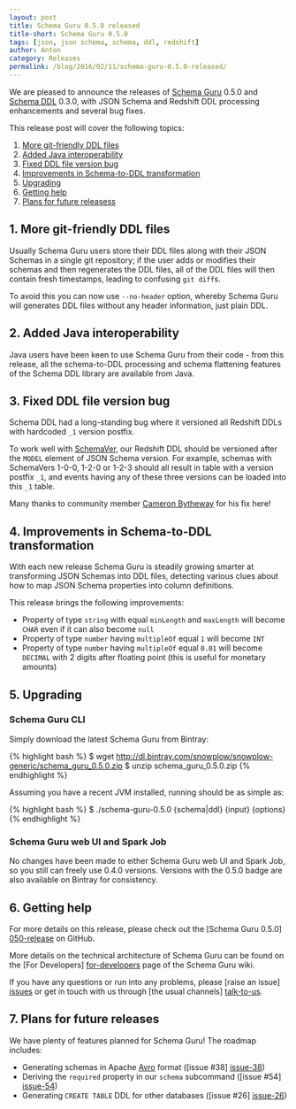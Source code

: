 ```yaml
---
layout: post
title: Schema Guru 0.5.0 released
title-short: Schema Guru 0.5.0
tags: [json, json schema, schema, ddl, redshift]
author: Anton
category: Releases
permalink: /blog/2016/02/11/schema-guru-0.5.0-released/
---
```


We are pleased to announce the releases of [Schema Guru][repo] 0.5.0 and [Schema DDL][ddl-repo] 0.3.0, with JSON Schema and Redshift DDL processing enhancements and several bug fixes.

This release post will cover the following topics:

1. [More git-friendly DDL files](/blog/2016/02/11/schema-guru-0.5.0-released/#git-friendly)
2. [Added Java interoperability](/blog/2016/02/11/schema-guru-0.5.0-released/#java)
3. [Fixed DDL file version bug](/blog/2016/02/11/schema-guru-0.5.0-released/#version)
4. [Improvements in Schema-to-DDL transformation](/blog/2016/02/11/schema-guru-0.5.0-released/#schema-to-ddl)
5. [Upgrading](/blog/2016/02/11/schema-guru-0.5.0-released/#upgrading)
6. [Getting help](/blog/2016/02/11/schema-guru-0.5.0-released/#help)
7. [Plans for future releasess](/blog/2016/02/11/schema-guru-0.5.0-released/#roadmap)

<!--more-->

<h2 id="git-friendly">1. More git-friendly DDL files</h2>

Usually Schema Guru users store their DDL files along with their JSON Schemas in a single git repository; if the user adds or modifies their schemas and then regenerates the DDL files, all of the DDL files will then contain fresh timestamps, leading to confusing `git diff`s.

To avoid this you can now use `--no-header` option, whereby Schema Guru will generates DDL files without any header information, just plain DDL.

<h2 id="java">2. Added Java interoperability</h2>

Java users have been keen to use Schema Guru from their code - from this release, all the schema-to-DDL processing and schema flattening features of the Schema DDL library are available from Java.

<h2 id="version">3. Fixed DDL file version bug</h2>

Schema DDL had a long-standing bug where it versioned all Redshift DDLs with hardcoded `_1` version postfix.

To work well with [SchemaVer][schemaver], our Redshift DDL should be versioned after the `MODEL` element of JSON Schema version. For example, schemas with SchemaVers 1-0-0, 1-2-0 or 1-2-3 should all result in table with a version postfix `_1`, and events having any of these three versions can be loaded into this `_1` table.

Many thanks to community member [Cameron Bytheway][camshaft] for his fix here!

<h2 id="schema-to-ddl">4. Improvements in Schema-to-DDL transformation</h2>

With each new release Schema Guru is steadily growing smarter at transforming JSON Schemas into DDL files,
detecting various clues about how to map JSON Schema properties into column definitions.

This release brings the following improvements:

* Property of type `string` with equal `minLength` and `maxLength` will become `CHAR` even if it can also become `null`
* Property of type `number` having `multipleOf` equal `1` will become `INT`
* Property of type `number` having `multipleOf` equal `0.01` will become `DECIMAL` with 2 digits after floating point (this is useful for monetary amounts)

<h2><a name="upgrading">5. Upgrading</a></h2>

<h3>Schema Guru CLI</h3>

Simply download the latest Schema Guru from Bintray:

{% highlight bash %}
$ wget http://dl.bintray.com/snowplow/snowplow-generic/schema_guru_0.5.0.zip
$ unzip schema_guru_0.5.0.zip
{% endhighlight %}

Assuming you have a recent JVM installed, running should be as simple as:

{% highlight bash %}
$ ./schema-guru-0.5.0 {schema|ddl} {input} {options}
{% endhighlight %}

<h3>Schema Guru web UI and Spark Job</h3>

No changes have been made to either Schema Guru web UI and Spark Job, so you still can freely use 0.4.0 versions. Versions with the 0.5.0 badge are also available on Bintray for consistency.

<h2><a name="help">6. Getting help</a></h2>

For more details on this release, please check out the [Schema Guru 0.5.0] [050-release] on GitHub.

More details on the technical architecture of Schema Guru can be found on the [For Developers] [for-developers] page of the Schema Guru wiki.

If you have any questions or run into any problems, please [raise an issue] [issues] or get in touch with us through [the usual channels] [talk-to-us].

<h2><a name="roadmap">7. Plans for future releases</a></h2>

We have plenty of features planned for Schema Guru! The roadmap includes:

* Generating schemas in Apache [Avro][avro] format ([issue #38] [issue-38])
* Deriving the `required` property in our `schema` subcommand ([issue #54] [issue-54])
* Generating `CREATE TABLE` DDL for other databases ([issue #26] [issue-26])

[schemaver]: http://snowplowanalytics.com/blog/2014/05/13/introducing-schemaver-for-semantic-versioning-of-schemas/
[vagrant]: https://www.vagrantup.com/
[avro]: https://avro.apache.org/
[for-developers]: https://github.com/snowplow/schema-guru/wiki/For-developers
[camshaft]: https://github.com/camshaft

[repo]: https://github.com/snowplow/schema-guru
[ddl-repo]: https://github.com/snowplow/schema-ddl
[issues]: https://github.com/snowplow/schema-guru/issues
[issue-38]: https://github.com/snowplow/schema-guru/issues/38
[issue-54]: https://github.com/snowplow/schema-guru/issues/54
[issue-26]: https://github.com/snowplow/schema-ddl/issues/26
[050-release]: https://github.com/snowplow/schema-guru/releases/tag/0.5.0
[talk-to-us]: https://github.com/snowplow/snowplow/wiki/Talk-to-us
